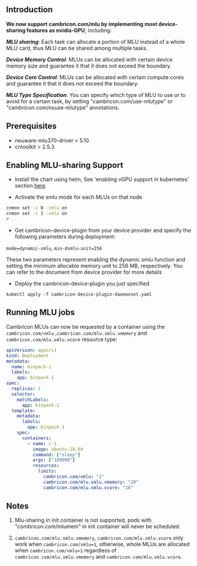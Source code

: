 ## Introduction

**We now support cambricon.com/mlu by implementing most device-sharing features as nvidia-GPU**, including:

***MLU sharing***: Each task can allocate a portion of MLU instead of a whole MLU card, thus MLU can be shared among multiple tasks.

***Device Memory Control***: MLUs can be allocated with certain device memory size and guarantee it that it does not exceed the boundary.

***Device Core Control***: MLUs can be allocated with certain compute cores and guarantee it that it does not exceed the boundary.

***MLU Type Specification***: You can specify which type of MLU to use or to avoid for a certain task, by setting "cambricon.com/use-mlutype" or "cambricon.com/nouse-mlutype" annotations. 


## Prerequisites

* neuware-mlu370-driver > 5.10
* cntoolkit > 2.5.3

## Enabling MLU-sharing Support

* Install the chart using helm, See 'enabling vGPU support in kubernetes' section [here](https://github.com/Project-HAMi/HAMi#enabling-vgpu-support-in-kubernetes)

* Activate the smlu mode for each MLUs on that node

```sh
cnmon set -c 0 -smlu on
cnmon set -c 1 -smlu on
# ...
```

* Get cambricon-device-plugin from your device provider and specify the following parameters during deployment:

`mode=dynamic-smlu`, `min-dsmlu-unit=256`

These two parameters represent enabling the dynamic smlu function and setting the minimum allocable memory unit to 256 MB, respectively. You can refer to the document from device provider for more details

* Deploy the cambricon-device-plugin you just specified

```
kubectl apply -f cambricon-device-plugin-daemonset.yaml
```

## Running MLU jobs

Cambricon MLUs can now be requested by a container
using the `cambricon.com/vmlu` ,`cambricon.com/mlu.smlu.vmemory` and `cambricon.com/mlu.smlu.vcore` resource type:

```yaml
apiVersion: apps/v1
kind: Deployment
metadata:
  name: binpack-1
  labels:
    app: binpack-1
spec:
  replicas: 1
  selector:
    matchLabels:
      app: binpack-1
  template:
    metadata:
      labels:
        app: binpack-1
    spec:
      containers:
        - name: c-1
          image: ubuntu:18.04
          command: ["sleep"]
          args: ["100000"]
          resources:
            limits:
              cambricon.com/vmlu: "1"
              cambricon.com/mlu.smlu.vmemory: "20"
              cambricon.com/mlu.smlu.vcore: "10"
```

## Notes

1. Mlu-sharing in init container is not supported, pods with "combricon.com/mlumem" in init container will never be scheduled.

2. `cambricon.com/mlu.smlu.vmemory`, `cambricon.com/mlu.smlu.vcore` only work when `cambricon.com/vmlu=1`, otherwise, whole MLUs are allocated when `cambricon.com/vmlu>1` regardless of `cambricon.com/mlu.smlu.vmemory` and `cambricon.com/mlu.smlu.vcore`.